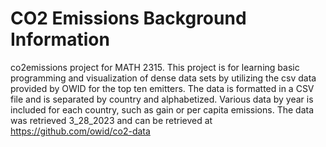 # CO2 Emissions Background Information
co2emissions project for MATH 2315. This project is for learning basic programming and visualization of dense data sets by utilizing the csv data provided by OWID for the top ten emitters.
The data is formatted in a CSV file and is separated by country and alphabetized. Various data by year is included for each country, such as gain or per capita emissions. The data was retrieved 3_28_2023 and can be retrieved at https://github.com/owid/co2-data
